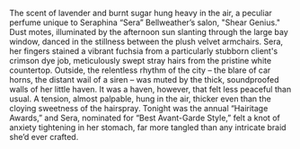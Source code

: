 The scent of lavender and burnt sugar hung heavy in the air, a peculiar perfume unique to Seraphina “Sera”  Bellweather’s salon, "Shear Genius."  Dust motes, illuminated by the afternoon sun slanting through the large bay window, danced in the stillness between the plush velvet armchairs.  Sera, her fingers stained a vibrant fuchsia from a particularly stubborn client's crimson dye job, meticulously swept stray hairs from the pristine white countertop.  Outside, the relentless rhythm of the city – the blare of car horns, the distant wail of a siren – was muted by the thick, soundproofed walls of her little haven.  It was a haven, however, that felt less peaceful than usual.  A tension, almost palpable, hung in the air, thicker even than the cloying sweetness of the hairspray. Tonight was the annual “Hairitage Awards,” and Sera, nominated for “Best Avant-Garde Style,” felt a knot of anxiety tightening in her stomach, far more tangled than any intricate braid she’d ever crafted.
